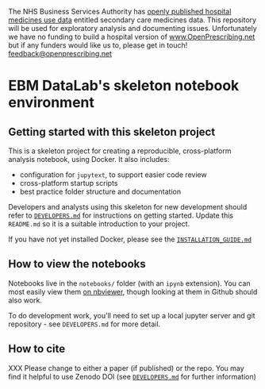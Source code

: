 The NHS Business Services Authority has [openly published hospital medicines use data](https://opendata.nhsbsa.net/dataset/secondary-care-medicines-data) entitled secondary care medicines data. This repository will be used for exploratory analysis and documenting issues. Unfortunately we have no funding to build a hospital version of www.OpenPrescribing.net but if any funders would like us to, please get in touch! feedback@openprescribing.net


# EBM DataLab's skeleton notebook environment

## Getting started with this skeleton project

This is a skeleton project for creating a reproducible, cross-platform
analysis notebook, using Docker.  It also includes:

* configuration for `jupytext`, to support easier code review
* cross-platform startup scripts
* best practice folder structure and documentation

Developers and analysts using this skeleton for new development should
refer to [`DEVELOPERS.md`](DEVELOPERS.md) for instructions on getting
started.  Update this `README.md` so it is a suitable introduction to
your project.

If you have not yet installed Docker, please see the [`INSTALLATION_GUIDE.md`](INSTALLATION_GUIDE.md)

## How to view the notebooks

Notebooks live in the `notebooks/` folder (with an `ipynb`
extension). You can most easily view them [on
nbviewer](https://nbviewer.jupyter.org/github/ebmdatalab/<repo>/tree/master/notebooks/),
though looking at them in Github should also work.

To do development work, you'll need to set up a local jupyter server
and git repository - see `DEVELOPERS.md` for more detail.

## How to cite

XXX Please change to either a paper (if published) or the repo. You may find it helpful to use Zenodo DOI (see [`DEVELOPERS.md`](DEVELOPERS.md#how-to-invite-people-to-cite) for further information)
